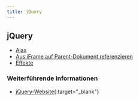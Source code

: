 ```yaml
---
title: jQuery
---
```


## jQuery

- [Ajax](ajax)
- [Aus iFrame auf Parent-Dokument referenzieren](aus-iframe-auf-parent-dokument-referenzieren)
- [Effekte](effekte)

### Weiterführende Informationen

- [jQuery-Website](http://jquery.com/){:target="_blank"}
